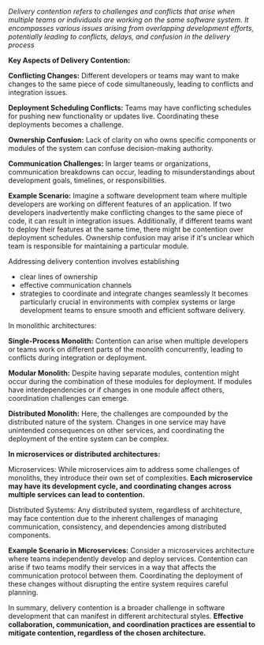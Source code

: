 
_Delivery contention refers to challenges and conflicts that arise when multiple teams or individuals are working on the same software system. It encompasses various issues arising from overlapping development efforts, potentially leading to conflicts, delays, and confusion in the delivery process_

**Key Aspects of Delivery Contention:**

**Conflicting Changes:** Different developers or teams may want to make changes to the same piece of code simultaneously, leading to conflicts and integration issues.

**Deployment Scheduling Conflicts:** Teams may have conflicting schedules for pushing new functionality or updates live. Coordinating these deployments becomes a challenge.

**Ownership Confusion:** Lack of clarity on who owns specific components or modules of the system can confuse decision-making authority.

**Communication Challenges:** In larger teams or organizations, communication breakdowns can occur, leading to misunderstandings about development goals, timelines, or responsibilities.

**Example Scenario:**
Imagine a software development team where multiple developers are working on different features of an application. If two developers inadvertently make conflicting changes to the same piece of code, it can result in integration issues. Additionally, if different teams want to deploy their features at the same time, there might be contention over deployment schedules. Ownership confusion may arise if it's unclear which team is responsible for maintaining a particular module.

Addressing delivery contention involves establishing 
- clear lines of ownership
- effective communication channels
- strategies to coordinate and integrate changes seamlessly
 It becomes particularly crucial in environments with complex systems or large development teams to ensure smooth and efficient software delivery.

In monolithic architectures:

**Single-Process Monolith:** Contention can arise when multiple developers or teams work on different parts of the monolith concurrently, leading to conflicts during integration or deployment.

**Modular Monolith:** Despite having separate modules, contention might occur during the combination of these modules for deployment. If modules have interdependencies or if changes in one module affect others, coordination challenges can emerge.

**Distributed Monolith:** Here, the challenges are compounded by the distributed nature of the system. Changes in one service may have unintended consequences on other services, and coordinating the deployment of the entire system can be complex.

**In microservices or distributed architectures:**

Microservices: While microservices aim to address some challenges of monoliths, they introduce their own set of complexities. **Each microservice may have its development cycle, and coordinating changes across multiple services can lead to contention.**

Distributed Systems: Any distributed system, regardless of architecture, may face contention due to the inherent challenges of managing communication, consistency, and dependencies among distributed components.

**Example Scenario in Microservices:**
Consider a microservices architecture where teams independently develop and deploy services. Contention can arise if two teams modify their services in a way that affects the communication protocol between them. Coordinating the deployment of these changes without disrupting the entire system requires careful planning.

In summary, delivery contention is a broader challenge in software development that can manifest in different architectural styles. **Effective collaboration, communication, and coordination practices are essential to mitigate contention, regardless of the chosen architecture.**

